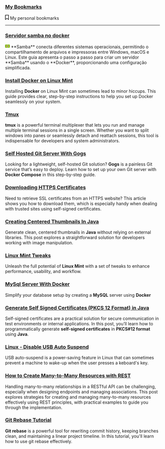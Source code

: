 ### [My Bookmarks](pages/bookmarks/README.MD)
<img src="./assets/bookmark-regular.svg" width="12">
My personal bookmarks

---

### [Servidor samba no docker](pages/samba-from-docker/README.md)
<img src="./assets/brazil.png" width="15">
**Samba** conecta diferentes sistemas operacionais, permitindo o compartilhamento de arquivos e impressoras entre Windows, macOS e Linux. Este guia apresenta o passo a passo para criar um servidor **Samba** usando o **Docker**, proporcionando uma configuração simplificada.

### [Install Docker on Linux Mint](pages/intall-docker-on-linux-mint/README.md)
Installing **Docker** on Linux Mint can sometimes lead to minor hiccups. This guide provides clear, step-by-step instructions to help you set up Docker seamlessly on your system.

### [Tmux](pages/tmux.md)
**tmux** is a powerful terminal multiplexer that lets you run and manage multiple terminal sessions in a single screen. Whether you want to split windows into panes or seamlessly detach and reattach sessions, this tool is indispensable for developers and system administrators.

### [Self Hosted Git Server With Gogs](pages/how-to-create-a-git-server)
Looking for a lightweight, self-hosted Git solution? **Gogs** is a painless Git service that’s easy to deploy. Learn how to set up your own Git server with **Docker Compose** in this step-by-step guide.

### [Downloading HTTPS Certificates](pages/downloading-certificates/README.md)
Need to retrieve SSL certificates from an HTTPS website? This article shows you how to download them, which is especially handy when dealing with trusted sites using self-signed certificates.

### [Creating Centered Thumbnails In Java](pages/generate-centered-thumbnails-in-java/README.md)
Generate clean, centered thumbnails in **Java** without relying on external libraries. This post explores a straightforward solution for developers working with image manipulation.

### [Linux Mint Tweaks](pages/linux-tweaks/README.md)
Unleash the full potential of **Linux Mint** with a set of tweaks to enhance performance, usability, and workflow.

### [MySql Server With Docker](pages/standalone-mysql-with-docker/README.md)
Simplify your database setup by creating a **MySQL** server using **Docker**

### [Generate Self Signed Certificates (PKCS 12 Format) in Java](pages/generate-self-signed-certificates-in-java/README.md)
Self-signed certificates are a practical solution for secure communication in test environments or internal applications. In this post, you’ll learn how to programmatically generate **self-signed certificates** in **PKCS#12 format** using **Java**.

### [Linux - Disable USB Auto Suspend](pages/linux-disable-usb-auto-suspend/README.md)
USB auto-suspend is a power-saving feature in Linux that can sometimes prevent a machine to wake-up when the user presses a keboard's key.

### [How to Create Many-to-Many Resources with REST](pages/how-to-create-many-to-many-resources-with-rest/README.md)
Handling many-to-many relationships in a RESTful API can be challenging, especially when designing endpoints and managing associations. This post explores strategies for creating and managing many-to-many resources effectively using REST principles, with practical examples to guide you through the implementation.

### [Git Rebase Tutorial](pages/git-rebase-tutorial/README.md)
**Git rebase** is a powerful tool for rewriting commit history, keeping branches clean, and maintaining a linear project timeline. In this tutorial, you'll learn how to use git rebase effectively.
